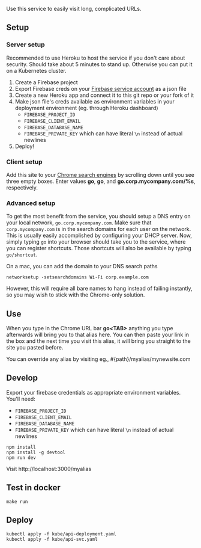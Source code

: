 Use this service to easily visit long, complicated URLs.

## Setup
### Server setup
Recommended to use Heroku to host the service if you don't care about security. Should take about 5 minutes to stand up. Otherwise you can put it on a Kubernetes cluster.
1. Create a Firebase project
1. Export Firebase creds on your [Firebase service account](https://console.developers.google.com/iam-admin/serviceaccounts/) as a json file
1. Create a new Heroku app and connect it to this git repo or your fork of it
1. Make json file's creds available as environment variables in your deployment environment (eg. through Heroku dashboard)
    * `FIREBASE_PROJECT_ID`
    * `FIREBASE_CLIENT_EMAIL`
    * `FIREBASE_DATABASE_NAME`
    * `FIREBASE_PRIVATE_KEY` which can have literal `\n` instead of actual newlines
1. Deploy!

### Client setup
Add this site to your <a href="chrome://settings/searchEngines">Chrome search engines</a> by scrolling down until you see three empty boxes. Enter values <b>go</b>, <b>go</b>, and <b>go.corp.mycompany.com/%s</b>, respectively.

### Advanced setup
To get the most benefit from the service, you should setup a DNS entry
on your local network, `go.corp.mycompany.com`. Make sure that
`corp.mycompany.com` is in the search domains for each user on the
network. This is usually easily accomplished by configuring your DHCP
server. Now, simply typing `go` into your browser should take you to
the service, where you can register shortcuts. Those
shortcuts will also be available by typing `go/shortcut`.

On a mac, you can add the domain to your DNS search paths
```
networksetup -setsearchdomains Wi-Fi corp.example.com
```
However, this will require all bare names to hang instead of failing instantly, so you may wish to stick with the Chrome-only solution.

## Use
When you type in the Chrome URL bar <b>go&lt;TAB&gt;</b> anything you type afterwards will bring you to that alias here.
You can then paste your link in the box and the next time you visit this alias, it will bring you straight to the site you pasted before.

You can override any alias by visiting eg., #{path}/myalias/mynewsite.com

## Develop
Export your firebase credentials as appropriate environment variables. You'll need:
* `FIREBASE_PROJECT_ID`
* `FIREBASE_CLIENT_EMAIL`
* `FIREBASE_DATABASE_NAME`
* `FIREBASE_PRIVATE_KEY` which can have literal `\n` instead of actual newlines

```
npm install
npm install -g devtool
npm run dev
```

Visit http://localhost:3000/myalias

## Test in docker
```
make run
```

## Deploy
```
kubectl apply -f kube/api-deployment.yaml
kubectl apply -f kube/api-svc.yaml
```
